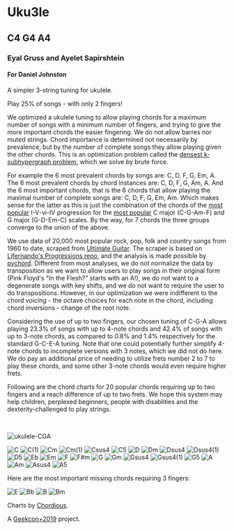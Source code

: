 # Uku3le
## C4 G4 A4
### Eyal Gruss and Ayelet Sapirshtein
#### For Daniel Johnston

A simpler 3-string tuning for ukulele.

Play 25% of songs - with only 2 fingers!

We optimized a ukulele tuning to allow playing chords for a maximum number of songs with a minimum number of fingers, 
and trying to give the more important chords the easier fingering. We do not allow barres nor muted strings. 
Chord importance is determined not necessarily by prevalence, but by the number of complete songs they allow playing given the other chords.
This is an optimization problem called the [densest k-subhypergraph problem](https://arxiv.org/abs/1605.04284), which we solve by brute force.

For example the 6 most prevalent chords by songs are: C, D, F, G, Em, A. The 6 most prevalent chords by chord instances are: C, D, F, G, Am, A.
And the 6 most important chords, that is the 6 chords that allow playing the maximal number of complete songs are: C, D, F, G, Em, Am.
Which makes sense for the latter as this is just the combination of the chords of the [most popular](http://www.hooktheory.com/blog/music-theory-analysis-1300-songs-for-songwriting-part2) 
I-V-vi-IV progression for the [most popular](http://www.hooktheory.com/blog/i-analyzed-the-chords-of-1300-popular-songs-for-patterns-this-is-what-i-found) C major (C-G-Am-F) and G major (G-D-Em-C) scales.
By the way, for 7 chords the three groups converge to the union of the above.

We use data of 20,000 most popular rock, pop, folk and country songs from 1960 to date, 
scraped from [Ultimate Guitar](https://www.ultimate-guitar.com). 
The scraper is based on [Ljfernando's Progressions repo](https://github.com/Ljfernando/Progressions), 
and the analysis is made possible by [pychord](https://github.com/yuma-m/pychord). 
Different from most analyses, we do not normalize the data by transposition as we want to allow users to play songs in 
their original form (Pink Floyd's "In the Flesh?" starts with an A!), we do not want to a degenerate songs with key shifts, 
and we do not want to require the user to do transpositions. 
However, in our optimization we were indifferent to the chord voicing - the octave choices for each note in the chord,
including chord inversions - change of the root note.

Considering the use of up to two fingers, our chosen tuning of C-G-A allows playing 23.3% of songs with up to 4-note chords and 42.4% of songs with up to 3-note chords, 
as compared to 0.8% and 1.4% respectively for the standard G-C-E-A tuning. 
Note that one could potentially further simplify 4-note chords to incomplete versions with 3 notes, which we did not do here. 
We do pay an additional price of needing to utilize frets number 2 to 7 to play these chords, and some other 3-note chords would even require higher frets.

Following are the chord charts for 20 popular chords requiring up to two fingers and a reach difference of up to two frets.
We hope this system may help children, perplexed beginners, people with disablities and the dexterity-challenged to play strings.

<br/>

![ukulele-CGA](./assets/ukulele-CGA.jpg)

![C](./assets/00_C.svg)
![C(1)](./assets/01_C(1).svg)
![Cm](./assets/02_Cm.svg)
![Cm(1)](./assets/03_Cm(1).svg)
![Csus4](./assets/04_Csus4.svg)
![C5](./assets/05_C5.svg)
![D](./assets/06_D.svg)
![Dm](./assets/07_Dm.svg)
![Dsus4](./assets/08_Dsus4.svg)
![Dsus4(1)](./assets/09_Dsus4(1).svg)
![D5](./assets/10_D5.svg)
![Eb](./assets/11_Eb.svg)
![Em](./assets/12_Em.svg)
![F](./assets/13_F.svg)
![F#m](./assets/14_F%23m.svg)
![G](./assets/15_G.svg)
![Gm](./assets/16_Gm.svg)
![Gsus4](./assets/17_Gsus4.svg)
![Gsus4(1)](./assets/18_Gsus4(1).svg)
![G5](./assets/19_G5.svg)
![A](./assets/20_A.svg)
![Am](./assets/21_Am.svg)
![Asus4](./assets/22_Asus2.svg)
![A5](./assets/23_A5.svg)

Here are the most important missing chords requiring 3 fingers:

![E](./assets/24_E.svg)
![Bb](./assets/25_Bb.svg)
![B](./assets/26_B.svg)
![Bm](./assets/27_Bm.svg)

Charts by [Chordious](https://chordious.com).

A [Geekcon+2019](https://geekcon.org/geekcon-plus-2019) project.
